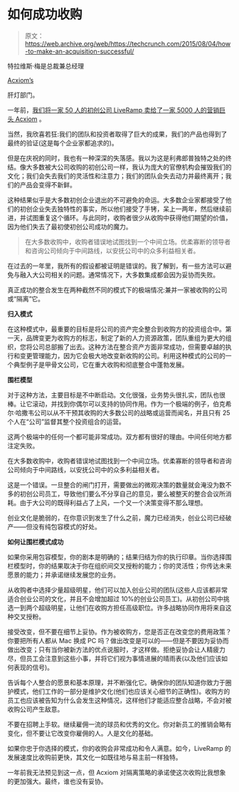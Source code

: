 # 如何成功收购 

> 原文：<https://web.archive.org/web/https://techcrunch.com/2015/08/04/how-to-make-an-acquisition-successful/>

特拉维斯·梅是总裁兼总经理

[Acxiom’s](https://web.archive.org/web/20221006072019/http://www.acxiom.com/)

肝灯部门。

一年前，[我们将一家 50 人的初创公司 LiveRamp 卖给了一家 5000 人的营销巨头 Acxiom](https://web.archive.org/web/20221006072019/http://www.acxiom.com/acxiom-liveramp/) 。

当然，我欣喜若狂:我们的团队和投资者取得了巨大的成果，我们的产品也得到了最终的验证(这是每个企业家都追求的)。

但是在庆祝的同时，我也有一种深深的失落感。我以为这是利弗郎普独特之处的终结。像大多数被大公司收购的初创公司一样，我认为庞大的官僚机构会摧毁我们的文化；我们会失去我们的灵活性和注意力；我们的团队会失去动力并最终离开；我们的产品会变得不新鲜。

这种结果似乎是大多数初创企业退出的不可避免的命运。大多数企业家都接受了他们的初创企业失去独特性的事实，所以他们接受了手铐，呆上一两年，然后继续前进，并试图重复这个循环。与此同时，收购者很少从收购中获得他们期望的价值，因为他们失去了最初使初创公司成功的魔力。

> 在大多数收购中，收购者错误地试图找到一个中间立场。优柔寡断的领导者和咨询公司倾向于中间路线，以安抚公司中的众多利益相关者。

在过去的一年里，我所有的假设都被证明是错误的。我了解到，有一些方法可以避免与融入大公司相关的问题。通常情况下，大多数集成都会因为妥协而失败。

真正成功的整合发生在两种截然不同的模式下的极端情况:兼并一家被收购的公司或“隔离”它。

**归入模式**

在这种模式中，最重要的目标是将公司的资产完全整合到收购方的投资组合中。第一天，品牌变更为收购方的标志，制定了新的人力资源政策，团队重组为更大的组织，您将公司总部搬了出去。这种方法在整合资产方面非常成功，但需要卓越的执行和变更管理能力，因为它会极大地改变新收购的公司。利用这种模式的公司的一个典型例子是甲骨文公司，它在重大收购和彻底整合中蓬勃发展。

**围栏模型**

对于这种方法，主要目标是不中断启动。文化很强，业务势头很扎实，团队也很棒。让它滚动，并找到你偶尔可以支持的协同作用。作为一个极端的例子，伯克希尔·哈撒韦公司以从不干预其收购的大多数公司的战略或运营而闻名，并且只有 25 个人在“公司”监督其整个投资组合的运营。

这两个极端中的任何一个都可能非常成功。双方都有很好的理由。中间任何地方都注定失败。

在大多数收购中，收购者错误地试图找到一个中间立场。优柔寡断的领导者和咨询公司倾向于中间路线，以安抚公司中的众多利益相关者。

这是一个错误。一旦整合的闸门打开，需要做出的微观决策的数量就会淹没为数不多的初创公司员工，导致他们要么不分享自己的意见，要么被整天的整合会议所消耗。由于大公司的既得利益占了上风，一个又一个决策变得不那么理想。

创业文化是脆弱的，在你意识到发生了什么之前，魔力已经消失，创业公司已经破产——但没有纯包容模式的好处。

**如何让围栏模式成功**

如果你采用包容模型，你的剧本是明确的；结果归结为你的执行印章。当你选择围栏模型时，你的结果取决于你在组织间交叉授粉的能力；你的灵活性；你传达未来愿景的能力；并承诺继续发展您的业务。

从收购者中选择少量超级明星，他们可以加入创业公司的团队(这些人应该都非常适合创业公司的文化，并且不会增加超过 10%的创业公司员工)。从初创公司中挑选一到两个超级明星，让他们在收购方担任高级职位。许多战略协同作用将来自这种交叉授粉。

接受改变，但不要在细节上妥协。作为被收购方，您是否正在改变您的费用政策？你要把所有人都从 Mac 换成 PC 吗？做出改变是可以的——但是不要因为妥协而做出改变；只有当你被新方法的优点说服时，才这样做。拒绝妥协会让人精疲力尽，但员工会注意到这些小事，并将它们视为事情进展的晴雨表(以及他们应该如何表现的信号)。

告诉每个人整合的愿景和基本原理，并不断强化它。确保你的团队知道你致力于圈护模式，他们工作的一部分是维护文化(他们也应该关心细节的正确性)。收购方的员工也应该被告知为什么会发生这种情况，这样他们才能适应整合战略，不会对被收购公司产生敌意。

不要在招聘上手软。继续雇佣一流的球员和优秀的文化。你对新员工的推销会略有变化，但不要让它改变你雇佣的人。人是文化的基础。

如果你忠于你选择的模式，你的收购会非常成功和令人满意。如今，LiveRamp 的发展速度比收购前更快，其文化一如既往地与易主前一样独特。

一年前我无法预见到这一点，但 Acxiom 对隔离策略的承诺使这次收购比我想象的更加强大。最终，谁也没有妥协。